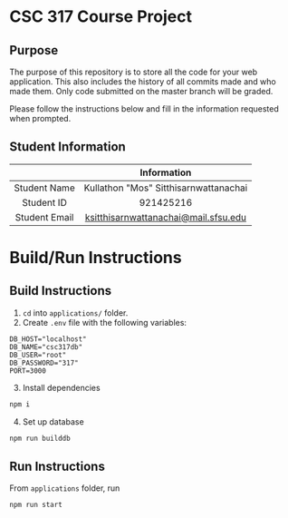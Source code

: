 # CSC 317 Course Project

## Purpose

The purpose of this repository is to store all the code for your web application. This also includes the history of all commits made and who made them. Only code submitted on the master branch will be graded.

Please follow the instructions below and fill in the information requested when prompted.

## Student Information

|               |              Information              |
| :-----------: | :-----------------------------------: |
| Student Name  | Kullathon "Mos" Sitthisarnwattanachai |
|  Student ID   |               921425216               |
| Student Email | ksitthisarnwattanachai@mail.sfsu.edu  |



# Build/Run Instructions

## Build Instructions
1. `cd` into `applications/` folder.
2. Create `.env` file with the following variables:
```env
DB_HOST="localhost"
DB_NAME="csc317db"
DB_USER="root"
DB_PASSWORD="317"
PORT=3000
```
3. Install dependencies
```sh
npm i
```
4. Set up database
```sh
npm run builddb
```

## Run Instructions
From `applications` folder, run
```sh
npm run start
```
